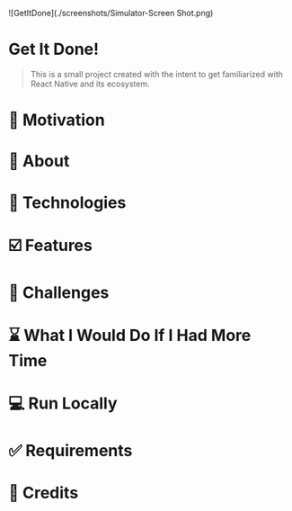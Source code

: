 ![GetItDone](./screenshots/Simulator-Screen Shot.png)

# Get It Done!

> This is a small project created with the intent to get familiarized with React Native and its ecosystem.

# 💪 Motivation

# 📖 About

# 🚀 Technologies

# ☑️ Features

# 🚧 Challenges

# ⌛ What I Would Do If I Had More Time

# 💻 Run Locally

# ✅ Requirements

# 🙌 Credits
